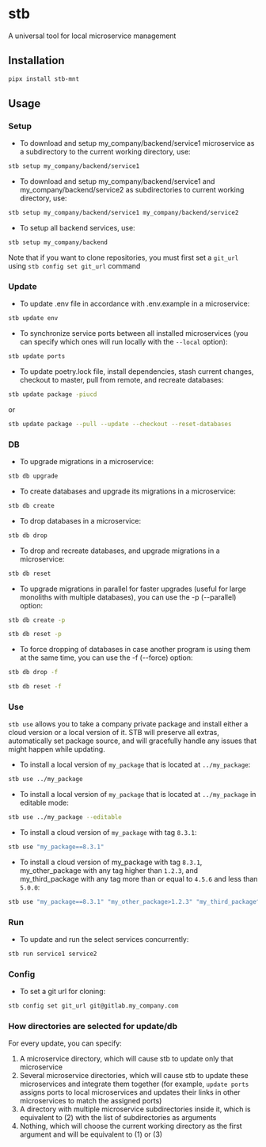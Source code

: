 # stb

A universal tool for local microservice management

## Installation

```bash
pipx install stb-mnt
```

## Usage

### Setup

* To download and setup my_company/backend/service1 microservice as a subdirectory to the current working directory, use:

```bash
stb setup my_company/backend/service1
```

* To download and setup my_company/backend/service1 and my_company/backend/service2 as subdirectories to current working directory, use:

```bash
stb setup my_company/backend/service1 my_company/backend/service2
```

* To setup all backend services, use:

```bash
stb setup my_company/backend
```

Note that if you want to clone repositories, you must first set a `git_url` using `stb config set git_url` command

### Update

* To update .env file in accordance with .env.example in a microservice:

```bash
stb update env
```

* To synchronize service ports between all installed microservices (you can specify which ones will run locally with the `--local` option):

```bash
stb update ports
```

* To update poetry.lock file, install dependencies, stash current changes, checkout to master, pull from remote, and recreate databases:

```bash
stb update package -piucd
```

or  

```bash
stb update package --pull --update --checkout --reset-databases
```

### DB

* To upgrade migrations in a microservice:

```bash
stb db upgrade
```

* To create databases and upgrade its migrations in a microservice:

```bash
stb db create
```

* To drop databases in a microservice:

```bash
stb db drop
```

* To drop and recreate databases, and upgrade migrations in a microservice:

```bash
stb db reset
```

* To upgrade migrations in parallel for faster upgrades (useful for large monoliths with multiple databases), you can use the -p (--parallel) option:

```bash
stb db create -p
```
  
```bash
stb db reset -p
```
  
* To force dropping of databases in case another program is using them at the same time, you can use the -f (--force) option:

```bash
stb db drop -f
```
  
```bash
stb db reset -f
```
  
### Use

`stb use` allows you to take a company private package and install either a cloud version or a local version of it. STB will preserve all extras, automatically set package source, and will gracefully handle any issues that might happen while updating.

* To install a local version of `my_package` that is located at `../my_package`:

```bash
stb use ../my_package
```

* To install a local version of `my_package` that is located at `../my_package` in editable mode:

```bash
stb use ../my_package --editable
```

* To install a cloud version of `my_package` with tag `8.3.1`:

```bash
stb use "my_package==8.3.1"
```

* To install a cloud version of my_package with tag `8.3.1`, my_other_package with any tag higher than `1.2.3`, and my_third_package with any tag more than or equal to `4.5.6` and less than `5.0.0`:

```bash
stb use "my_package==8.3.1" "my_other_package>1.2.3" "my_third_package^4.5.6"
```

### Run

* To update and run the select services concurrently:

```bash
stb run service1 service2
```

### Config

* To set a git url for cloning:

```bash
stb config set git_url git@gitlab.my_company.com
```

### How directories are selected for update/db

For every update, you can specify:

1) A microservice directory, which will cause stb to update only that microservice
2) Several microservice directories, which will cause stb to update these microservices and integrate them together (for example, `update ports` assigns ports to local microservices and updates their links in other microservices to match the assigned ports)
3) A directory with multiple microservice subdirectories inside it, which is equivalent to (2) with the list of subdirectories as arguments
4) Nothing, which will choose the current working directory as the first argument and will be equivalent to (1) or (3)
